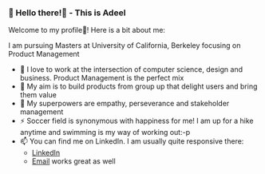 ### 👀 Hello there!👋 - This is Adeel

<!--
**adeelzahid94/adeelzahid94** is a ✨ _special_ ✨ repository because its `README.md` (this file) appears on your GitHub profile.

Here are some ideas to get you started:

- 🔭 I’m currently working on ...
- 🌱 I’m currently learning ...
- 👯 I’m looking to collaborate on ...
- 🤔 I’m looking for help with ...
- 💬 Ask me about ...
- 📫 How to reach me: ...
- 😄 Pronouns: ...
- ⚡ Fun fact: ...
-->
Welcome to my profile:tada:! Here is a bit about me:

I am pursuing Masters at University of California, Berkeley focusing on Product Management

- :penguin: I love to work at the intersection of computer science, design and business. Product Management is the perfect mix
- 🌱 My aim is to build products from group up that delight users and bring them value
- 👯 My superpowers are empathy, perseverance and stakeholder management
- ⚡ Soccer field is synonymous with happiness for me! I am up for a hike anytime and swimming is my way of working out:-p  
- 📫 You can find me on LinkedIn. I am usually quite responsive there: 
  - [LinkedIn](https://www.linkedin.com/in/adeel-chaudhry/)
  - [Email](https://mail.google.com/mail/u/0/?fs=1&tf=cm&source=mailto&to=adeelchaudhry@berkeley.edu) works great as well


